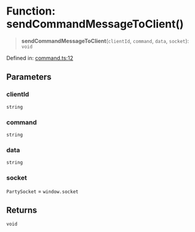 # Function: sendCommandMessageToClient()

> **sendCommandMessageToClient**(`clientId`, `command`, `data`, `socket`): `void`

Defined in: [command.ts:12](https://github.com/benallfree/lab13/blob/55b13e2c02a360fdce138b0495c78378f8c063b1/sdk/src/online/command.ts#L12)

## Parameters

### clientId

`string`

### command

`string`

### data

`string`

### socket

`PartySocket` = `window.socket`

## Returns

`void`
